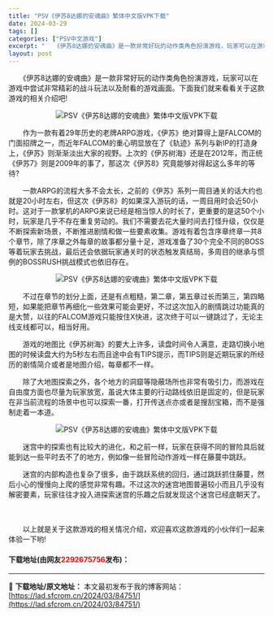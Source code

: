 ```yaml
---
title: "PSV《伊苏8达娜的安魂曲》繁体中文版VPK下载"
date: 2024-03-29
tags: []
categories: ["PSV中文游戏"]
excerpt: "　　《伊苏8达娜的安魂曲》是一款非常好玩的动作类角色扮演游戏，玩家可以在游戏中尝试非常精彩的战斗玩法以及耐看的游戏画面。下面我们就来看看关于这款游戏的相关介绍吧! 　　作为一款有着29年历史的老牌ARPG游戏，《伊苏》绝对算得上是FALCOM的门面招牌之一，而近年FALCOM的重心明显放在了《轨迹》&hellip;"
layout: post
---
```


 <p>　　《伊苏8达娜的安魂曲》是一款非常好玩的动作类角色扮演游戏，玩家可以在游戏中尝试非常精彩的战斗玩法以及耐看的游戏画面。下面我们就来看看关于这款游戏的相关介绍吧!</p> <p align="center"><img align="" border="0" src="https://lad.sfcrom.cn/wp-content/uploads/2024/03/20240329_66065ef7e58d2.webp" alt="PSV《伊苏8达娜的安魂曲》繁体中文版VPK下载" /></p> <p>　　作为一款有着29年历史的老牌ARPG游戏，《伊苏》绝对算得上是FALCOM的门面招牌之一，而近年FALCOM的重心明显放在了《轨迹》系列与新IP的打造身上，《伊苏》则渐渐淡出大家的视野。上次的《伊苏树海》还是在2012年，而正统《伊苏7》则是2009年的事了，那这次《伊苏8》究竟能够对得起这么多年的等待?</p> <p>　　一款ARPG的流程大多不会太长，之前的《伊苏》系列一周目通关的话大约也就是20小时左右，但这次《伊苏8》的如果深入游玩的话，一周目用时会近50小时。这对于一款掌机的ARPG来说已经是相当惊人的时长了，更重要的是这50个小时，玩家是几乎不存在重复劳动的。我们不需要去花大量时间去打怪升级，仅仅是不断探索新场景，不断推进剧情和做一些要素收集。游戏有着包含序章终章一共8个章节，除了序章之外每章的故事都分量十足，游戏准备了30个完全不同的BOSS等着玩家去挑战，最后还会依据玩家通关时的状态触发真结局，多周目的继承与惯例的BOSSRUSH挑战模式也依旧存在。</p> <p align="center"><img align="" border="0" src="https://lad.sfcrom.cn/wp-content/uploads/2024/03/20240329_66065ef847229.webp" alt="PSV《伊苏8达娜的安魂曲》繁体中文版VPK下载" /></p> <p>　　不过在章节的划分上面，还是有点粗糙，第二章，第五章过长而第三，第四略短，如果能把章节再细化一些效果可能会更好，不过这次加入的剧情跳过功能真的是大赞，以往的FALCOM游戏只能按住X快进，这次终于可以一键跳过了，无论主线支线都可以，相当好用。</p> <p>　　游戏的地图比《伊苏树海》的要大上许多，读盘时间令人满意，走路切换小地图的时候读盘大约为5秒左右而且途中会有TIPS提示，而TIPS则是近期玩家的所经历的剧情简介或者是地图介绍，每章都不一样。</p> <p>　　除了大地图探索之外，各个地方的洞窟等隐蔽场所也非常有吸引力，而游戏在自由度方面也尽量为玩家放宽，虽说大体主要的行动路线依旧是固定的，但是玩家在非当前流程的场景中也可以探索一番，打开传送点亦或者是搜刮宝箱，而不是强制走着一本道。</p> <p align="center"><img align="" border="0" src="https://lad.sfcrom.cn/wp-content/uploads/2024/03/20240329_66065ef89cd0b.webp" alt="PSV《伊苏8达娜的安魂曲》繁体中文版VPK下载" /></p> <p>　　迷宫中的探索也有比较大的进化，和之前一样，玩家在获得不同的冒险具后就能到达一些平时去不了的地方，例如像一些冒险动作游戏一样在藤蔓中跳跃。</p> <p>　　迷宫的内部构造也复杂了很多，由于跳跃系统的回归，通过跳跃抓住藤蔓，然后小心的慢慢向上爬的感觉非常有趣。不过这次的迷宫地图普遍较小而且几乎没有解密要素，玩家往往才投入进探索迷宫的乐趣之后就发现这个迷宫已经底朝天了。</p> <p><strong>　　</strong></p> <p>　　以上就是关于这款游戏的相关情况介绍，欢迎喜欢这款游戏的小伙伴们一起来体验一下哟!</p> <p><h4>下载地址(由网友<font color="red">2292675756</font>发布)：</h4></p> 

---
📖 **下载地址/原文地址：** 本文最初发布于我的博客网站：[https://lad.sfcrom.cn/2024/03/84751/](https://lad.sfcrom.cn/2024/03/84751/)
